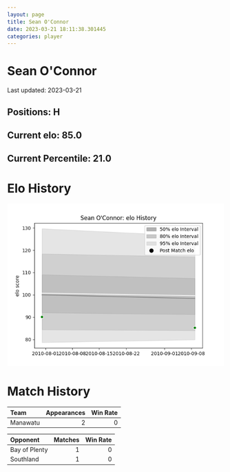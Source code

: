 ```yaml
---  
layout: page  
title: Sean O'Connor  
date: 2023-03-21 18:11:38.301445  
categories: player  
---
```

# Sean O'Connor


Last updated: 2023-03-21
## Positions: H

## Current elo: 85.0

## Current Percentile: 21.0

# Elo History


![elo history](history_SeanO'Connor.png)
# Match History


| Team     |   Appearances |   Win Rate |
|:---------|--------------:|-----------:|
| Manawatu |             2 |          0 |

| Opponent      |   Matches |   Win Rate |
|:--------------|----------:|-----------:|
| Bay of Plenty |         1 |          0 |
| Southland     |         1 |          0 |